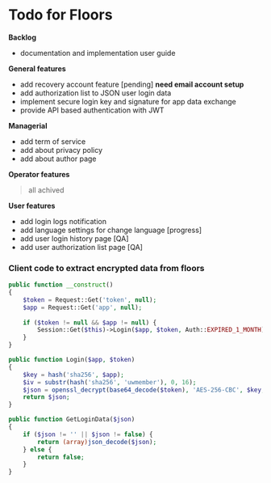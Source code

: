 # Todo for Floors

**Backlog**
- documentation and implementation user guide

**General features**
- add recovery account feature [pending] **need email account setup**
- add authorization list to JSON user login data
- implement secure login key and signature for app data exchange
- provide API based authentication with JWT

**Managerial**
- add term of service
- add about privacy policy
- add about author page

**Operator features**
> all achived

**User features**
- add login logs notification
- add language settings for change language [progress]
- add user login history page [QA]
- add user authorization list page [QA]

### Client code to extract encrypted data from floors
```php
public function __construct() 
{
    $token = Request::Get('token', null);
    $app = Request::Get('app', null);
    
    if ($token != null && $app != null) {
        Session::Get($this)->Login($app, $token, Auth::EXPIRED_1_MONTH);
    }
}

public function Login($app, $token)
{
    $key = hash('sha256', $app);
    $iv = substr(hash('sha256', 'uwmember'), 0, 16);
    $json = openssl_decrypt(base64_decode($token), 'AES-256-CBC', $key, 0, $iv);
    return $json;
}

public function GetLoginData($json)
{
    if ($json != '' || $json != false) {
        return (array)json_decode($json);
    } else {
        return false;
    }
}
```